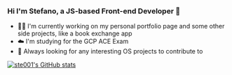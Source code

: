 ### Hi I'm Stefano, a JS-based Front-end Developer 👋 

- 🧑‍💻 I'm currently working on my personal portfolio page and some other side projects, like a book exchange app
- ☁️ I'm studying for the GCP ACE Exam
- 🥽 Always looking for any interesting OS projects to contribute to

[![ste001's GitHub stats](https://github-readme-stats.vercel.app/api?username=ste001)](https://github.com/anuraghazra/github-readme-stats)
